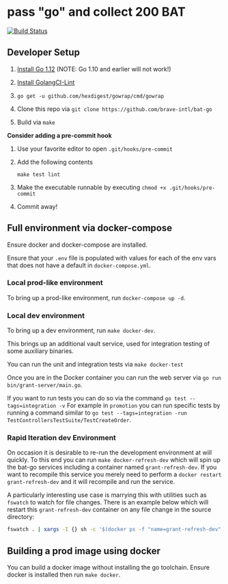 # pass "go" and collect 200 BAT


[![Build
Status](https://travis-ci.org/brave-intl/bat-go.svg?branch=master)](https://travis-ci.org/brave-intl/bat-go)

## Developer Setup

1. [Install Go 1.12](https://golang.org/doc/install) (NOTE: Go 1.10 and earlier will not work!)

2. [Install GolangCI-Lint](https://github.com/golangci/golangci-lint#install)

3. `go get -u github.com/hexdigest/gowrap/cmd/gowrap`

4. Clone this repo via `git clone https://github.com/brave-intl/bat-go`

5. Build via `make`

**Consider adding a pre-commit hook**

1. Use your favorite editor to open `.git/hooks/pre-commit`
2. Add the following contents

   ```
   make test lint
   ```

3. Make the executable runnable by executing `chmod +x .git/hooks/pre-commit`
4. Commit away!

## Full environment via docker-compose

Ensure docker and docker-compose are installed.

Ensure that your `.env` file is populated with values for each of the
env vars that does not have a default in `docker-compose.yml`.

### Local prod-like environment

To bring up a prod-like environment, run `docker-compose up -d`.

### Local dev environment

To bring up a dev environment, run `make docker-dev`.

This brings up an additional vault service, used for integration testing of
some auxiliary binaries.

You can run the unit and integration tests via `make docker-test`

Once you are in the Docker container you can run the web server via `go run bin/grant-server/main.go`.

If you want to run tests you can do so via the command `go test --tags=integration -v`
For example in `promotion` you can run specific tests by running a command similar to `go test --tags=integration -run TestControllersTestSuite/TestCreateOrder`.

### Rapid Iteration dev Environment

On occasion it is desirable to re-run the development environment at will quickly.  To this
end you can run `make docker-refresh-dev` which will spin up the bat-go services including a
container named `grant-refresh-dev`.  If you want to recompile this service you merely need to
perform a `docker restart grant-refresh-dev` and it will recompile and run the service.

A particularly interesting use case is marrying this with utilities such as `fswatch` to watch
for file changes.  There is an example below which will restart this `grant-refresh-dev` container
on any file change in the source directory:

```bash
fswatch . | xargs -I {} sh -c '$(docker ps -f "name=grant-refresh-dev" --format "docker restart {{.ID}}")'
```

## Building a prod image using docker

You can build a docker image without installing the go toolchain. Ensure docker
is installed then run `make docker`.

